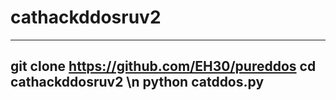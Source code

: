 # cathackddosruv2
--------------------------------------------------
git clone https://github.com/EH30/pureddos
cd cathackddosruv2 \n
python catddos.py
--------------------------------------------------
